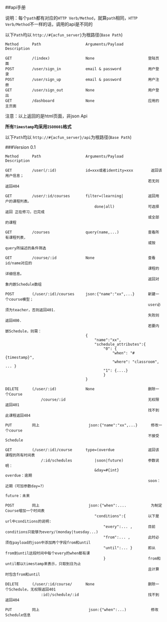 ##api手册


说明：每个`path`都有对应的`HTTP Verb/Method`，就算`path`相同，`HTTP Verb/Method`不一样的话，调用的api是不同的

以下`Path`均以 `http://#{acfun_server}`为根路径(`Base Path`)

	Method		Path					Arguments/Payload			Description

	GET			/(index)				None						登陆页面
	POST		/user/sign_in			email & password			用户登录
	POST		/user/sign_up			email & password			用户注册
	GET			/user/sign_out			None						用户登出
	GET			/dashboard				None						应用的主页面

注意：以上返回的是html页面，非json Api

**所有`Timestamp`均采用`ISO8601`格式**

以下`Path`均以 `http://#{acfun_server}/api`为根路径(`Base Path`)

###Version 0.1

	Method		Path					Arguments/Payload			Description

	GET			/user(/:id)				id=xxx或者identity=xxx		返回该用户信息；
																	若无则返回404

	GET			/user/:id/courses		filter=(learning|			返回用户的课程列表。
											done|all)				可选择返回 正在修习，已完成
																	或全部 的课程

	GET			/courses				query(name,...)				查看所有课程列表，
																	或按query所描述的条件筛选

	GET			/course/:id				None						查看id/name对应的
																	课程的详细信息。
																	返回对象内嵌Schedule数组

	POST		(/user/:id)/courses		json:{"name":"xx",...}		新建一个course模型；
																	user必须为teacher，否则返回401.
																	失败则返回400.
																	若要内嵌Schedule，则需：
										{
											"name":"xx",
											"schedule_attributes":{
												"0": {
													"when": "#{timestamp}",
													"where": "classroom", ... }
												"1": {....}
												}
										}

	DELETE		(/user/:id)				None						删除一个Course
					/course/:id										无权限返回401
																	找不到此课程返回404

	PUT			同上						json:{"name":"xx",...}		修改一个course
																	不接受Schedule

	GET			(/user/:id)/course		type=(overdue				返回该课程的所有时间表
					/:id/schedules			|soon|future)			参数说明：
											&day=#{int}				overdue：逾期
																	soon：近期（可加参数day=?）
																	future：未来

	POST		同上						json:{"when":....			为制定Course增加一个时间表
											"conditions":{			以下是url中conditions的说明:
												"every":... ,		目前conditions只能够为every/(monday|tuesday...)
												"from":... ,		此时必须在payload的json中添加两个字段from和until
												"until":... }		即从from到until这段时间中每个every的when都有课
												}					from和until都以timestamp来表示，只取到日为止
																	且计算时包含from和until

	DELETE		(/user/:id/course/		None						删除一个Schedule，无权限返回401
					:id)/schedule/:id								找不到返回404

	PUT			同上						json:{"when":...)			修改Schedule信息